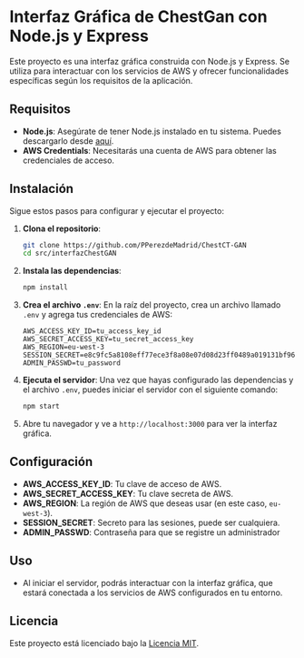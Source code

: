 # Interfaz Gráfica de ChestGan con Node.js y Express

Este proyecto es una interfaz gráfica construida con Node.js y Express. Se utiliza para interactuar con los servicios de AWS y ofrecer funcionalidades específicas según los requisitos de la aplicación.

## Requisitos

- **Node.js**: Asegúrate de tener Node.js instalado en tu sistema. Puedes descargarlo desde [aquí](https://nodejs.org/).
- **AWS Credentials**: Necesitarás una cuenta de AWS para obtener las credenciales de acceso.

## Instalación

Sigue estos pasos para configurar y ejecutar el proyecto:

1. **Clona el repositorio**:
   ```bash
   git clone https://github.com/PPerezdeMadrid/ChestCT-GAN
   cd src/interfazChestGAN
   ```

2. **Instala las dependencias**:
   ```bash
   npm install
   ```

3. **Crea el archivo `.env`**:
   En la raíz del proyecto, crea un archivo llamado `.env` y agrega tus credenciales de AWS:
   ```plaintext
   AWS_ACCESS_KEY_ID=tu_access_key_id
   AWS_SECRET_ACCESS_KEY=tu_secret_access_key
   AWS_REGION=eu-west-3
   SESSION_SECRET=e8c9fc5a8108eff77ece3f8a08e07d08d23ff0489a019131bf96ccec6f2774389be984aebd4254e2ee611bade5d8f54a9edc915850ae9c161bc43317320ebcd9
   ADMIN_PASSWD=tu_password
   ```

4. **Ejecuta el servidor**:
   Una vez que hayas configurado las dependencias y el archivo `.env`, puedes iniciar el servidor con el siguiente comando:
   ```bash
   npm start
   ```

5. Abre tu navegador y ve a `http://localhost:3000` para ver la interfaz gráfica.

## Configuración

- **AWS_ACCESS_KEY_ID**: Tu clave de acceso de AWS.
- **AWS_SECRET_ACCESS_KEY**: Tu clave secreta de AWS.
- **AWS_REGION**: La región de AWS que deseas usar (en este caso, `eu-west-3`).
- **SESSION_SECRET**: Secreto para las sesiones, puede ser cualquiera.
- **ADMIN_PASSWD**: Contraseña para que se registre un administrador

## Uso

- Al iniciar el servidor, podrás interactuar con la interfaz gráfica, que estará conectada a los servicios de AWS configurados en tu entorno.


## Licencia

Este proyecto está licenciado bajo la [Licencia MIT](LICENSE).

